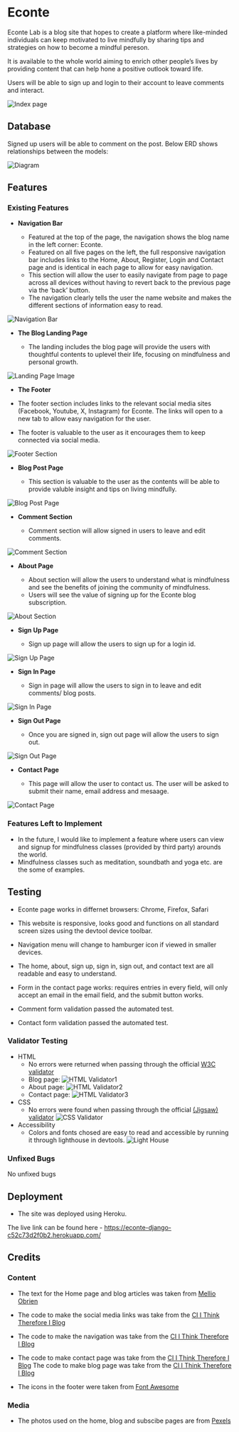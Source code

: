 # Econte

Econte Lab is a blog site that hopes to create a platform where like-minded individuals can keep motivated to live mindfully by sharing tips and strategies on how to become a mindful pereson.

It is available to the whole world aiming to enrich other people’s lives by providing content that can help hone a positive outlook toward life.

Users will be able to sign up and login to their account to leave comments and interact.

![Index page](static/images/econte_index.png)

## Database

Signed up users will be able to comment on the post.
Below ERD shows relationships between the models:

 ![Diagram](static/images/econte_erd.png)


## Features 

### Existing Features

- __Navigation Bar__

  - Featured at the top of the page, the navigation shows the blog name in the left corner: Econte.
  - Featured on all five pages on the left, the full responsive navigation bar includes links to the Home, About, Register, Login and Contact page and is identical in each page to allow for easy navigation.
  - This section will allow the user to easily navigate from page to page across all devices without having to revert back to the previous page via the ‘back’ button.
  - The navigation clearly tells the user the name website and makes the different sections of information easy to read.

 ![Navigation Bar](static/images/econte_nav.png)


- __The Blog Landing Page__

  - The landing includes the blog page will provide the users with thoughtful contents to uplevel their life, focusing on mindfulness and personal growth.

 ![Landing Page Image](static/images/econte_blog.png)


 - __The Footer__ 

  - The footer section includes links to the relevant social media sites (Facebook, Youtube, X, Instagram) for Econte. The links will open to a new tab to allow easy navigation for the user. 
  - The footer is valuable to the user as it encourages them to keep connected via social media.

![Footer Section](static/images/econte_footer.png)


- __Blog Post Page__

  - This section is valuable to the user as the contents will be able to provide valuble insight and tips on living mindfully.

![Blog Post Page](static/images/econte_blogpost.png)


- __Comment Section__

  - Comment section will allow signed in users to leave and edit comments.

![Comment Section](static/images/econte_comments.png)


- __About Page__

  - About section will allow the users to understand what is mindfulness and see the benefits of joining the community of mindfulness. 
  - Users will see the value of signing up for the Econte blog subscription.

![About Section](static/images/econte_about.png)


- __Sign Up Page__

  - Sign up page will allow the users to sign up for a login id.

![Sign Up Page](static/images/econte_signup.png)

- __Sign In Page__

  - Sign in page will allow the users to sign in to leave and edit comments/ blog posts.

![Sign In Page](static/images/econte_signin.png)


- __Sign Out Page__

  - Once you are signed in, sign out page will allow the users to sign out.

![Sign Out Page](static/images/econte_signout.png)


- __Contact Page__

  - This page will allow the user to contact us. The user will be asked to submit their name, email address and mesaage.

![Contact Page](static/images/econte_contact.png)

### Features Left to Implement

- In the future, I would like to implement a feature where users can view and signup for mindfulness classes (provided by third party) arounds the world.
- Mindfulness classes such as meditation, soundbath and yoga etc. are the some of examples.

## Testing

 - Econte page works in differnet browsers: Chrome, Firefox, Safari 

 - This website is responsive, looks good and functions on all standard screen sizes using the devtool device toolbar.

 - Navigation menu will change to hamburger icon if viewed in smaller devices.

 - The home, about, sign up, sign in, sign out, and contact text are all readable and easy to understand.

 - Form in the contact page works: requires entries in every field, will only accept an email in the email field,  and the submit button works.

 - Comment form validation passed the automated test.

 - Contact form validation passed the automated test.

### Validator Testing 

- HTML
  - No errors were returned when passing through the official [W3C validator](https://validator.w3.org/)
   - Blog page:
![HTML Validator1](static/images/econte_html_blog_validator.png)
   - About page:
![HTML Validator2](static/images/econte_html_about_validator.png)
   - Contact page:
![HTML Validator3](static/images/econte_html_contact_validator.png)
- CSS
  - No errors were found when passing through the official [(Jigsaw) validator](https://jigsaw.w3.org/css-validator/)
![CSS Validator](static/images/econte_css_validator.png)
- Accessibility
  - Colors and fonts chosed are easy to read and accessible by running it through lighthouse in devtools.
![Light House](static/images/econte_lighthouse.png)


 ### Unfixed Bugs

No unfixed bugs

## Deployment

- The site was deployed using Heroku.

The live link can be found here - https://econte-django-c52c73d2f0b2.herokuapp.com/


## Credits

### Content 

- The text for the Home page and blog articles was taken from [Mellio Obrien](https://melliobrien.com/)

- The code to make the social media links was take from the [CI I Think Therefore I Blog](https://learn.codeinstitute.net/courses/course-v1:CodeInstitute+FSD101_WTS+2023_Q3/courseware/56a2da0940b4411d8a38c2b093a22c60/4565659a34d648b8b8edd063c3182180/)
- The code to make the navigation was take from the [CI I Think Therefore I Blog](https://learn.codeinstitute.net/courses/course-v1:CodeInstitute+FSD101_WTS+2023_Q3/courseware/56a2da0940b4411d8a38c2b093a22c60/4565659a34d648b8b8edd063c3182180/)
- The code to make contact page was take from the [CI I Think Therefore I Blog](https://learn.codeinstitute.net/courses/course-v1:CodeInstitute+FSD101_WTS+2023_Q3/courseware/56a2da0940b4411d8a38c2b093a22c60/4565659a34d648b8b8edd063c3182180/)
 The code to make blog page was take from the [CI I Think Therefore I Blog](https://learn.codeinstitute.net/courses/course-v1:CodeInstitute+FSD101_WTS+2023_Q3/courseware/56a2da0940b4411d8a38c2b093a22c60/4565659a34d648b8b8edd063c3182180/)
- The icons in the footer were taken from [Font Awesome](https://fontawesome.com/)



### Media

- The photos used on the home, blog and subscibe pages are from [Pexels](https://www.pexels.com/)
